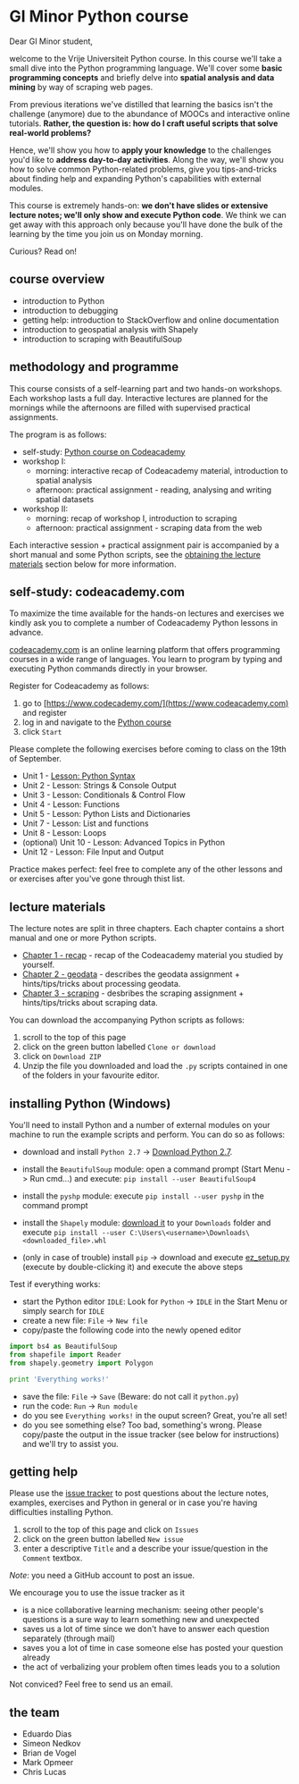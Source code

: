 # GI Minor Python course

Dear GI Minor student, 

welcome to the Vrije Universiteit Python course. In this course we'll take a small dive into the Python programming language. We'll cover some **basic programming concepts** and briefly delve into **spatial analysis and data mining** by way of scraping web pages.

From previous iterations we've distilled that learning the basics isn't the challenge (anymore) due to the abundance of MOOCs and interactive online tutorials. **Rather, the question is: how do I craft useful scripts that solve real-world problems?** 

Hence, we'll show you how to **apply your knowledge** to the challenges you'd like to **address day-to-day activities**. Along the way, we'll show you how to solve common Python-related problems, give you tips-and-tricks about finding help and expanding Python's capabilities with external modules.
   
This course is extremely hands-on: **we don't have slides or extensive lecture notes; we'll only show and execute Python code**. We think we can get away with this approach only because you'll have done the bulk of the learning by the time you join us on Monday morning. 

Curious? Read on!

## course overview

- introduction to Python
- introduction to debugging
- getting help: introduction to StackOverflow and online documentation 
- introduction to geospatial analysis with Shapely
- introduction to scraping with BeautifulSoup

## methodology and programme

This course consists of a self-learning part and two hands-on workshops. Each workshop lasts a full day. Interactive lectures are planned for the mornings while the afternoons are filled with supervised practical assignments.

The program is as follows: 

 - self-study: [Python course on Codeacademy](https://www.codecademy.com/learn/python)
 - workshop I:
   - morning: interactive recap of Codeacademy material, introduction to spatial analysis
   - afternoon: practical assignment - reading, analysing and writing spatial datasets 
 - workshop II: 
   - morning: recap of workshop I, introduction to scraping
   - afternoon: practical assignment - scraping data from the web

Each interactive session + practical assignment pair is accompanied by a short manual and some Python scripts, see the [obtaining the lecture materials](https://github.com/ndkv/gi-minor-python-course#obtaining-the-lecture-materials) section below for more information. 

## self-study: codeacademy.com

To maximize the time available for the hands-on lectures and exercises we kindly ask you to complete a number of Codeacademy Python lessons in advance.
 
 [codeacademy.com](codeacademy.com) is an online learning platform that offers programming courses in a wide range of languages. You learn to program by typing and executing Python commands directly in your browser.
 
 Register for Codeacademy as follows:

1. go to [https://www.codecademy.com/](https://www.codeacademy.com) and register
2. log in and navigate to the [Python course](https://www.codecademy.com/learn/python)
3. click `Start`

Please complete the following exercises before coming to class on the 19th of September. 

- Unit 1 - [Lesson: Python Syntax](https://www.codecademy.com/courses/introduction-to-python-6WeG3/0/1)
- Unit 2 - Lesson: Strings & Console Output
- Unit 3 - Lesson: Conditionals & Control Flow
- Unit 4 - Lesson: Functions
- Unit 5 - Lesson: Python Lists and Dictionaries
- Unit 7 - Lesson: List and functions
- Unit 8 - Lesson: Loops
- (optional) Unit 10 - Lesson: Advanced Topics in Python
- Unit 12 - Lesson: File Input and Output

Practice makes perfect: feel free to complete any of the other lessons and or exercises after you've gone through thist list.

## lecture materials

The lecture notes are split in three chapters. Each chapter contains a short manual and one or more Python scripts. 

- [Chapter 1 - recap](https://github.com/ndkv/gi-minor-python-course/tree/master/1.%20recap) - recap of the Codeacademy material you studied by yourself.
- [Chapter 2 - geodata](https://github.com/ndkv/gi-minor-python-course/tree/master/2.%20geodata) - describes the geodata assignment + hints/tips/tricks about processing geodata.
- [Chapter 3 - scraping](https://github.com/ndkv/gi-minor-python-course/tree/master/3.%20scraping) - desbribes the scraping assignment + hints/tips/tricks about scraping data.


You can download the accompanying Python scripts as follows:

1. scroll to the top of this page
2. click on the green button labelled `Clone or download`
3. click on `Download ZIP`
4. Unzip the file you downloaded and load the `.py` scripts contained in one of the folders in your favourite editor.


## installing Python (Windows) 

You'll need to install Python and a number of external modules on your machine to run the example scripts and perform. You can do so as follows: 

- download and install `Python 2.7` -> [Download Python 2.7](https://www.python.org/downloads/).

- install the `BeautifulSoup` module: open a command prompt  (Start Menu -> Run cmd...) and execute: `pip install --user BeautifulSoup4`

- install the `pyshp` module: execute `pip install --user pyshp` in the command prompt

- install the `Shapely` module: [download it](http://www.lfd.uci.edu/~gohlke/pythonlibs/zhd9emvy/Shapely-1.5.16-cp27-cp27m-win_amd64.whl) to your `Downloads` folder and execute `pip install --user C:\Users\<username>\Downloads\<downloaded_file>.whl`

- (only in case of trouble) install `pip` -> download and execute [ez_setup.py](https://bootstrap.pypa.io/ez_setup.py ) (execute by double-clicking it) and execute the above steps

Test if everything works: 

- start the Python editor `IDLE`: Look for `Python` -> `IDLE` in the Start Menu or simply search for `IDLE` 
- create a new file: `File` -> `New file` 
- copy/paste the following code into the newly opened editor

```python
import bs4 as BeautifulSoup
from shapefile import Reader
from shapely.geometry import Polygon

print 'Everything works!'

```
- save the file: `File` -> `Save` (Beware: do not call it `python.py`)
- run the code: `Run` -> `Run module`
- do you see `Everything works!` in the ouput screen? Great, you're all set!
- do you see something else? Too bad, something's wrong. Please copy/paste the output in the issue tracker (see below for instructions) and we'll try to assist you.


## getting help

Please use the [issue tracker](https://github.com/ndkv/gi-minor-python-course/issues) to post questions about the lecture notes, examples, exercises and Python in general or in case you're having difficulties installing Python. 

1. scroll to the top of this page and click on `Issues`
2. click on the green button labelled `New issue`
3. enter a descriptive `Title` and a describe your issue/question in the `Comment` textbox.
 
 *Note*: you need a GitHub account to post an issue.
 
 We encourage you to use the issue tracker as it 
 - is a nice collaborative learning mechanism: seeing other people's questions is a sure way to learn something new and unexpected
 - saves us a lot of time since we don't have to answer each question separately (through mail)
 - saves you a lot of time in case someone else has posted your question already
 - the act of verbalizing your problem often times leads you to a solution 
 
 
 Not conviced? Feel free to send us an email. 

## the team

- Eduardo Dias
- Simeon Nedkov
- Brian de Vogel
- Mark Opmeer
- Chris Lucas